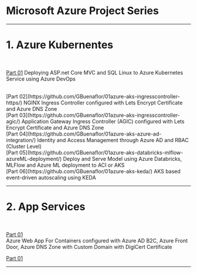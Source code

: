 #  Microsoft Azure Project Series
----------------------------------------------------------------------------------------------
 
# 1. Azure Kubernentes
    
   <br>
   
   [Part 01](https://github.com/GBuenaflor/01azure-asp.netcore-mvc-sql-aks/) 
    Deploying ASP.net Core MVC and SQL Linux to Azure Kubernetes Service using Azure DevOps
    
   <br>
   [Part 02](https://github.com/GBuenaflor/01azure-aks-ingresscontroller-https/)    
    NGINX Ingress Controller configured with Lets Encrypt Certificate and Azure DNS Zone
    
   <br>
   [Part 03](https://github.com/GBuenaflor/01azure-aks-ingresscontroller-agic/)    
    Application Gateway Ingress Controller (AGIC) configured with Lets Encrypt Certificate and Azure DNS Zone
    
   <br>
   [Part 04](https://github.com/GBuenaflor/01azure-aks-azure-ad-integration/)    
    Identity and Access Management through Azure AD and RBAC (Cluster Level)
    
   <br>
   [Part 05](https://github.com/GBuenaflor/01azure-aks-databricks-mlflow-azureML-deployment/)    
    Deploy and Serve Model using Azure Databricks, MLFlow and Azure ML deployment to ACI or AKS
    
   <br>
   [Part 06](https://github.com/GBuenaflor/01azure-aks-keda/)    
    AKS based event-driven autoscaling using KEDA
    
 ----------------------------------------------------------------------------------------------
 
 # 2. App Services
   
   <br>
   
   [Part 01](https://github.com/GBuenaflor/01azure-appservices-webapp4container-b2c/)    
    Azure Web App For Containers configured with Azure AD B2C, Azure Front Door, Azure DNS Zone with Custom Domain with DigiCert Certificate
       
     
   [Part 01](https://github.com/GBuenaflor/01azure-appservices-webapp4container-b2c/)
   
   
 ----------------------------------------------------------------------------------------------
 
   
   
   
   
   
   
   

